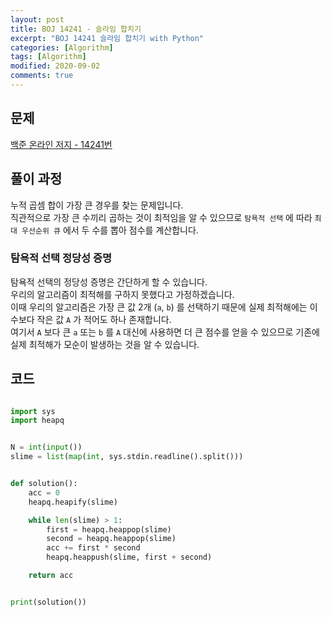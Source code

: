 ```yaml
---
layout: post
title: BOJ 14241 - 슬라임 합치기
excerpt: "BOJ 14241 슬라임 합치기 with Python"
categories: [Algorithm]
tags: [Algorithm]
modified: 2020-09-02
comments: true
---
```


## 문제
[백준 온라인 저지 - 14241번](https://www.acmicpc.net/problem/14241)


## 풀이 과정
누적 곱셈 합이 가장 큰 경우를 찾는 문제입니다. <br>
직관적으로 가장 큰 수끼리 곱하는 것이 최적임을 알 수 있으므로 `탐욕적 선택` 에 따라 `최대 우선순위 큐` 에서 두 수를 뽑아 점수를 계산합니다. <br>

### 탐욕적 선택 정당성 증명
탐욕적 선택의 정당성 증명은 간단하게 할 수 있습니다. <br>
우리의 알고리즘이 최적해를 구하지 못했다고 가정하겠습니다. <br>
이때 우리의 알고리즘은 가장 큰 값 2개 (`a`, `b`) 를 선택하기 때문에 실제 최적해에는 이 수보다 작은 값 `A` 가 적어도 하나 존재합니다. <br>
여기서 `A` 보다 큰 `a` 또는 `b` 를 `A` 대신에 사용하면 더 큰 점수를 얻을 수 있으므로 기존에 실제 최적해가 모순이 발생하는 것을 알 수 있습니다. <br>


## 코드

~~~ python

import sys
import heapq


N = int(input())
slime = list(map(int, sys.stdin.readline().split()))


def solution():
    acc = 0
    heapq.heapify(slime)

    while len(slime) > 1:
        first = heapq.heappop(slime)
        second = heapq.heappop(slime)
        acc += first * second
        heapq.heappush(slime, first + second)

    return acc


print(solution())

~~~